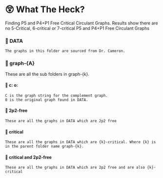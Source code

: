 # 😲 What The Heck?
Finding P5 and P4+P1 Free Critical Circulant Graphs. 
Results show there are no 5-Critical, 6-critical or 7-critical P5 and P4+P1 Free Circulant Graphs

### 📁 DATA

    The graphs in this folder are sourced from Dr. Cameron. 

### 📁 graph-{A}
These are all the sub folders in graph-{k}.

#### 📝 c: o:
    C is the graph string for the complement graph.
    0 is the original graph found in DATA.

#### 📁 2p2-free

    These are all the graphs in DATA which are 2p2 free

#### 📁 critical

    These are all the graphs in DATA which are {k}-critical. Where {k} is in the parent folder name graph-{k}.

#### 📁 critical and 2p2-free

    These are all the graphs in DATA which are 2p2 free and are also {k}-critical
